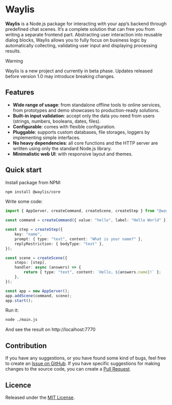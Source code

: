 # Waylis

**Waylis** is a Node.js package for interacting with your app’s backend through predefined chat scenes. It’s a complete solution that can free you from writing a separate frontend part. Abstracting user interaction into reusable dialog blocks, Waylis allows you to fully focus on business logic by automatically collecting, validating user input and displaying processing results.

> [!WARNING]
> Waylis is a new project and currently in beta phase. Updates released before version 1.0 may introduce breaking changes.

## Features

-   **Wide range of usage**: from standalone offline tools to online services, from prototypes and demo showcases to production-ready solutions.
-   **Built-in input validation**: accept only the data you need from users (strings, numbers, booleans, dates, files).
-   **Configurable**: comes with flexible configuration.
-   **Pluggable**: supports custom databases, file storages, loggers by implementing simple interfaces.
-   **No heavy dependencies**: all core functions and the HTTP server are written using only the standard Node.js library.
-   **Minimalistic web UI**: with responsive layout and themes.

## Quick start

Install package from NPM:

```sh
npm install @waylis/core
```

Write some code:

```ts
import { AppServer, createCommand, createScene, createStep } from "@waylis/core";

const command = createCommand({ value: "hello", label: "Hello World" });

const step = createStep({
    key: "name",
    prompt: { type: "text", content: "What is your name?" },
    replyRestriction: { bodyType: "text" },
});

const scene = createScene({
    steps: [step],
    handler: async (answers) => {
        return { type: "text", content: `Hello, ${answers.name}!` };
    },
});

const app = new AppServer();
app.addScene(command, scene);
app.start();
```

Run it:

```sh
node ./main.js
```

And see the result on http://localhost:7770

## Contribution

If you have any suggestions, or you have found some kind of bugs, feel free to create an [Issue on GitHub](https://github.com/waylis/core/issues). If you have specific suggestions for making changes to the source code, you can create a [Pull Request](https://github.com/waylis/core/pulls).

## Licence

Released under the [MIT License](http://www.opensource.org/licenses/MIT).

